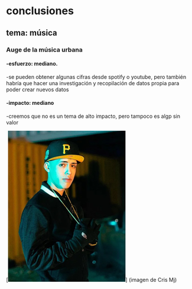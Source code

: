# conclusiones
## tema: música
### Auge de la música urbana
#### -esfuerzo: mediano.
-se pueden obtener algunas cifras desde spotify o youtube, pero también habría que hacer una investigación y recopilación de datos propia para poder crear nuevos datos

#### -impacto: mediano
-creemos que no es un tema de alto impacto, pero tampoco es algp sin valor 

[![alt text](image.png)] (imagen de Cris Mj)